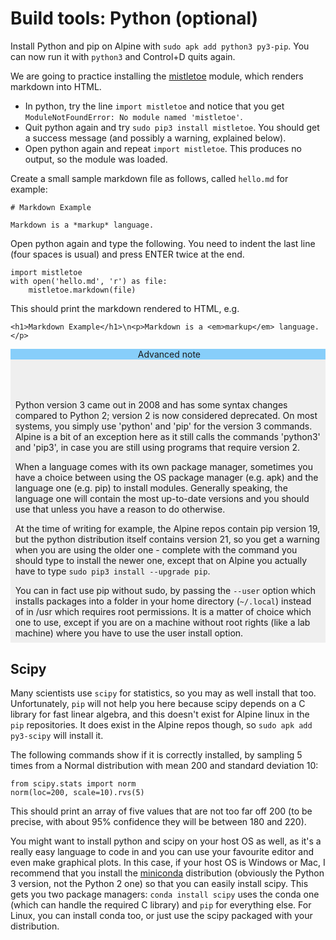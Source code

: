 # Build tools: Python (optional)

Install Python and pip on Alpine with `sudo apk add python3 py3-pip`. You can now run it with `python3` and Control+D quits again.

We are going to practice installing the [mistletoe](https://github.com/miyuchina/mistletoe) module, which renders markdown into HTML.

  - In python, try the line `import mistletoe` and notice that you get `ModuleNotFoundError: No module named 'mistletoe'`. 
  - Quit python again and try `sudo pip3 install mistletoe`. You should get a success message (and possibly a warning, explained below).
  - Open python again and repeat `import mistletoe`. This produces no output, so the module was loaded.

Create a small sample markdown file as follows, called `hello.md` for example:

    # Markdown Example

    Markdown is a *markup* language.

Open python again and type the following. You need to indent the last line (four spaces is usual) and press ENTER twice at the end.

    import mistletoe
    with open('hello.md', 'r') as file:
        mistletoe.markdown(file)

This should print the markdown rendered to HTML, e.g.

    <h1>Markdown Example</h1>\n<p>Markdown is a <em>markup</em> language.</p>


<style>
div.container { padding: 0; background-color: #efefef; }
div.advanced header { background-color: lightskyblue;   padding-left: 0.5ex; }
span.advanced-title::before { content: "Advanced note" }
div.container-content { padding: 1ex; }
div.container-content :first-child { margin-top: 0; }
div.container-content :last-child { margin-bottom: 0; }
</style>
<div class="advanced container">
<header><span class="advanced-title"></span></header>
<div class="container-content">
<p>Python version 3 came out in 2008 and has some syntax changes compared to Python 2; version 2 is now considered deprecated. On most systems, you simply use 'python' and 'pip' for the version 3 commands. Alpine is a bit of an exception here as it still calls the commands 'python3' and 'pip3', in case you are still using programs that require version 2.</p>
<p>When a language comes with its own package manager, sometimes you have a choice between using the OS package manager (e.g. apk) and the language one (e.g. pip) to install modules. Generally speaking, the language one will contain the most up-to-date versions and you should use that unless you have a reason to do otherwise.</p>
<p>At the time of writing for example, the Alpine repos contain pip version 19, but the python distribution itself contains version 21, so you get a warning when you are using the older one - complete with the command you should type to install the newer one, except that on Alpine you actually have to type <code class="language-plaintext">sudo pip3 install --upgrade pip</code>.</p>
<p>
You can in fact use pip without sudo, by passing the <code>--user</code> option which installs packages into a folder in your home directory (<code>~/.local</code>) instead of in /usr which requires root permissions. It is a matter of choice which one to use, except if you are on a machine without root rights (like a lab machine) where you have to use the user install option.
</p>
</div>
</div>

## Scipy

Many scientists use `scipy` for statistics, so you may as well install that too. Unfortunately, `pip` will not help you here because scipy depends on a C library for fast linear algebra, and this doesn't exist for Alpine linux in the `pip` repositories. It does exist in the Alpine repos though, so `sudo apk add py3-scipy` will install it.

The following commands show if it is correctly installed, by sampling 5 times from a Normal distribution with mean 200 and standard deviation 10:

    from scipy.stats import norm
    norm(loc=200, scale=10).rvs(5)

This should print an array of five values that are not too far off 200 (to be precise, with about 95% confidence they will be between 180 and 220).

You might want to install python and scipy on your host OS as well, as it's a really easy language to code in and you can use your favourite editor and even make graphical plots. In this case, if your host OS is Windows or Mac, I recommend that you install the [miniconda](https://docs.conda.io/en/latest/miniconda.html) distribution (obviously the Python 3 version, not the Python 2 one) so that you can easily install scipy. This gets you two package managers: `conda install scipy` uses the conda one (which can handle the required C library) and `pip` for everything else. For Linux, you can install conda too, or just use the scipy packaged with your distribution.